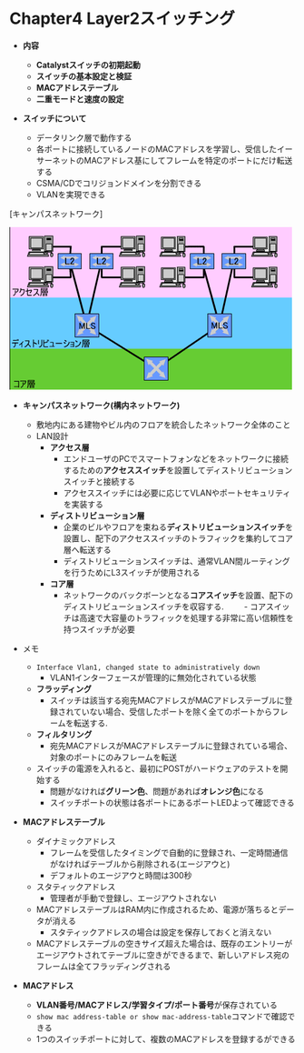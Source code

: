 # Chapter4 Layer2スイッチング
- **内容**
  - **Catalystスイッチの初期起動**
  - **スイッチの基本設定と検証**
  - **MACアドレステーブル**
  - **二重モードと速度の設定**
  

  
- **スイッチについて**
    - データリンク層で動作する
    - 各ポートに接続しているノードのMACアドレスを学習し、受信したイーサーネットのMACアドレス基にしてフレームを特定のポートにだけ転送する
    - CSMA/CDでコリジョンドメインを分割できる
    - VLANを実現できる


[キャンパスネットワーク]

![Alt Text](https://github.com/yhidetoshi/Pictures/raw/master/Network_Study/campas-net.png)

  
  - **キャンパスネットワーク(構内ネットワーク)**
    - 敷地内にある建物やビル内のフロアを統合したネットワーク全体のこと
    - LAN設計
      - **アクセス層**
        - エンドユーザのPCでスマートフォンなどをネットワークに接続するための**アクセススイッチ**を設置してディストリビューションスイッチと接続する
        - アクセススイッチには必要に応じてVLANやポートセキュリティを実装する
      - **ディストリビューション層**
        - 企業のビルやフロアを束ねる**ディストリビューションスイッチ**を設置し、配下のアクセススイッチのトラフィックを集約してコア層へ転送する
        - ディストリビューションスイッチは、通常VLAN間ルーティングを行うためにL3スイッチが使用される
      - **コア層**
        - ネットワークのバックボーンとなる**コアスイッチ**を設置、配下のディストリビューションスイッチを収容する.
　　    - コアスイッチは高速で大容量のトラフィックを処理する非常に高い信頼性を持つスイッチが必要
  
- メモ
  - `Interface Vlan1, changed state to administratively down`
    - VLAN1インターフェースが管理的に無効化されている状態 
  - **フラッディング**
    - スイッチは該当する宛先MACアドレスがMACアドレステーブルに登録されていない場合、受信したポートを除く全てのポートからフレームを転送する.
  - **フィルタリング**
    - 宛先MACアドレスがMACアドレステーブルに登録されている場合、対象のポートにのみフレームを転送
  - スイッチの電源を入れると、最初にPOSTがハードウェアのテストを開始する
    - 問題がなければ**グリーン色**、問題があれば**オレンジ色**になる
    - スイッチポートの状態は各ポートにあるポートLEDよって確認できる

- **MACアドレステーブル**
  - ダイナミックアドレス
    - フレームを受信したタイミングで自動的に登録され、一定時間通信がなければテーブルから削除される(エージアウと)
    - デフォルトのエージアウと時間は300秒
  - スタティックアドレス
    - 管理者が手動で登録し、エージアウトされない
  - MACアドレステーブルはRAM内に作成されるため、電源が落ちるとデータが消える
    - スタティックアドレスの場合は設定を保存しておくと消えない
  - MACアドレステーブルの空きサイズ超えた場合は、既存のエントリーがエージアウトされてテーブルに空きができるまで、新しいアドレス宛のフレームは全てフラッディングされる 
  
- **MACアドレス**
  - **VLAN番号/MACアドレス/学習タイプ/ポート番号**が保存されている
  - `show mac address-table or show mac-address-table`コマンドで確認できる
  - 1つのスイッチポートに対して、複数のMACアドレスを登録するができる


